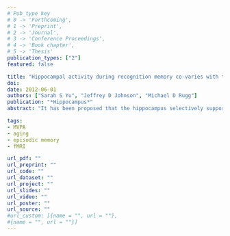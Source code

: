 ```yaml
---
# Pub_type key
# 0 -> 'Forthcoming',
# 1 -> 'Preprint',
# 2 -> 'Journal',
# 3 -> 'Conference Proceedings',
# 4 -> 'Book chapter',
# 5 -> 'Thesis'
publication_types: ["2"]
featured: false

title: "Hippocampal activity during recognition memory co-varies with the accuracy and confidence of source memory judgments"
doi: 
date: 2012-06-01
authors: ["Sarah S Yu", "Jeffrey D Johnson", "Michael D Rugg"]
publication: "*Hippocampus*"
abstract: "It has been proposed that the hippocampus selectively supports retrieval of contextual associations, but an alternative view holds that the hippocampus supports strong memories regardless of whether they contain contextual information. We employed a memory test that combined the 'Remember/Know' and source memory procedures, which allowed test items to be segregated both by memory strength (recognition accuracy) and, separately, by the quality of the contextual information that could be retrieved (indexed by the accuracy/confidence of a source memory judgment). As measured by fMRI, retrieval-related hippocampal activity tracked the quality of retrieved contextual information and not memory strength. These findings are consistent with the proposal that the hippocampus supports contextual recollection rather than recognition memory more generally."

tags: 
- MVPA
- aging
- episodic memory
- fMRI

url_pdf: ""
url_preprint: ""
url_code: ""
url_dataset: ""
url_project: ""
url_slides: ""
url_video: ""
url_poster: ""
url_source: ""
#url_custom: [{name = "", url = ""},
#{name = "", url = ""}]
---
```


